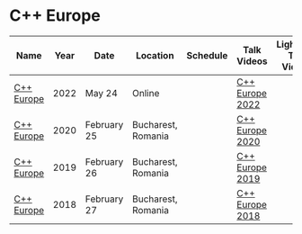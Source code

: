 # C++ Europe

| Name | Year | Date | Location | Schedule | Talk Videos | Lightning Talk Videos  | Slides | Video Channel |
|---|---|---|---|---|---|---|---|---|
| [C++ Europe](https://cppeurope.com/) | 2022 | May 24 | Online | | [C++ Europe 2022](https://www.youtube.com/playlist?list=PLKkbEnCSP7scI2VElbLDLGnuJig1ogRJB) |  | | [YouTube](https://www.youtube.com/c/CppEurope) |
| [C++ Europe](https://cppeurope.com/) | 2020 | February 25 | Bucharest, Romania | | [C++ Europe 2020](https://www.youtube.com/playlist?list=PLKkbEnCSP7scI2VElbLDLGnuJig1ogRJB) |  | | [YouTube](https://www.youtube.com/c/CppEurope) |
| [C++ Europe](https://cppeurope.com/) | 2019 | February 26 | Bucharest, Romania | | [C++ Europe 2019](https://www.youtube.com/playlist?list=PLKkbEnCSP7sezU3eY8f7NrbJp5g4Kfurl) |  | | [YouTube](https://www.youtube.com/c/CppEurope) |
| [C++ Europe](https://cppeurope.com/) | 2018 | February 27 | Bucharest, Romania | | [C++ Europe 2018](https://www.youtube.com/playlist?list=PLKkbEnCSP7sfCuSYTm7gh0leP-HzN7O35) |  | | [YouTube](https://www.youtube.com/c/CppEurope) |
